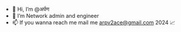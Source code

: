 - 👋 Hi, I’m @अर्पण
- 👀 I’m Network admin and engineer
- 📫 If you wanna reach me mail me arpv2ace@gmail.com
2024 📈
